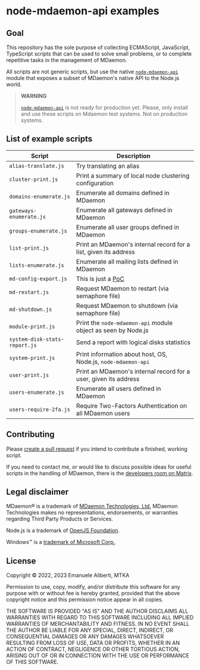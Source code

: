 # node-mdaemon-api examples

## Goal

This repository has the sole purpose of collecting ECMAScript,
JavaScript, TypeScript scripts that can be used to solve small problems,
or to complete repetitive tasks in the management of MDaemon.

All scripts are not generic scripts, but use the native
[`node-mdaemon-api`](https://www.npmjs.com/package/node-mdaemon-api)
module that exposes a subset of MDaemon's native API to the Node.js
world.

> **WARNING**
>
> [`node-mdaemon-api`](https://www.npmjs.com/package/node-mdaemon-api)
> is not ready for production yet. Please, only install and use these
> scripts on Mdaemon test systems. Not on production systems.

## List of example scripts

| Script                        | Description                                                          |
|-------------------------------|----------------------------------------------------------------------|
| `alias-translate.js`          | Try translating an alias                                             |
| `cluster-print.js`            | Print a summary of local node clustering configuration               |
| `domains-enumerate.js`        | Enumerate all domains defined in MDaemon                             |
| `gateways-enumerate.js`       | Enumerate all gateways defined in MDaemon                            |
| `groups-enumerate.js`         | Enumerate all user groups defined in MDaemon                         |
| `list-print.js`               | Print an MDaemon's internal record for a list, given its address     |
| `lists-enumerate.js`          | Enumerate all mailing lists defined in MDaemon                       |
| `md-config-export.js`         | This is just a [PoC](https://en.wikipedia.org/wiki/Proof_of_concept) |
| `md-restart.js`               | Request MDaemon to restart (via semaphore file)                      |
| `md-shutdown.js`              | Request MDaemon to shutdown (via semaphore file)                     |
| `module-print.js`             | Print the `node-mdaemon-api` module object as seen by Node.js        |
| `system-disk-stats-report.js` | Send a report with logical disks statistics                          |
| `system-print.js`             | Print information about host, OS, Node.js, `node-mdaemon-api`        |
| `user-print.js`               | Print an MDaemon's internal record for a user, given its address     |
| `users-enumerate.js`          | Enumerate all users defined in MDaemon                               |
| `users-require-2fa.js`        | Require Two-Factors Authentication on all MDaemon users              |

## Contributing

Please
[create a pull request](https://docs.github.com/en/pull-requests/collaborating-with-pull-requests/proposing-changes-to-your-work-with-pull-requests/creating-a-pull-request)
if you intend to contribute a finished, working script.

If you need to contact me, or would like to discuss possible ideas for
useful scripts in the handling of MDaemon, there is the
[developers room on Matrix](https://matrix.to/#/#mdaemon-dev:matrix.org).

## Legal disclaimer

MDaemon® is a trademark of [MDaemon Technologies, Ltd.](https://mdaemon.com/pages/about-us)
MDaemon Technologies makes no representations, endorsements, or
warranties regarding Third Party Products or Services.

Node.js is a trademark of [OpenJS Foundation](https://openjsf.org/).

Windows&trade; is a [trademark of Microsoft Corp.](https://www.microsoft.com/en-us/legal/intellectualproperty/trademarks)

## License

Copyright &copy; 2022, 2023 Emanuele Aliberti, MTKA

Permission to use, copy, modify, and/or distribute this software for any
purpose with or without fee is hereby granted, provided that the above
copyright notice and this permission notice appear in all copies.

THE SOFTWARE IS PROVIDED "AS IS" AND THE AUTHOR DISCLAIMS ALL WARRANTIES
WITH REGARD TO THIS SOFTWARE INCLUDING ALL IMPLIED WARRANTIES OF
MERCHANTABILITY AND FITNESS. IN NO EVENT SHALL THE AUTHOR BE LIABLE FOR
ANY SPECIAL, DIRECT, INDIRECT, OR CONSEQUENTIAL DAMAGES OR ANY DAMAGES
WHATSOEVER RESULTING FROM LOSS OF USE, DATA OR PROFITS, WHETHER IN AN
ACTION OF CONTRACT, NEGLIGENCE OR OTHER TORTIOUS ACTION, ARISING OUT OF
OR IN CONNECTION WITH THE USE OR PERFORMANCE OF THIS SOFTWARE.
